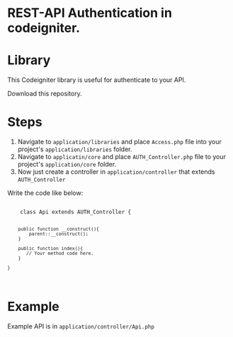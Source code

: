 # REST-API Authentication in codeigniter.
# Library

This Codeigniter library is useful for authenticate to your API.

Download this repository.

# Steps

1. Navigate to <code>application/libraries</code> and place <code>Access.php</code> file into your project's <code>application/libraries</code> folder. 
2. Navigate to <code>applicatin/core</code> and place <code>AUTH_Controller.php</code> file to your project's <code>application/core</code> folder.
3. Now just create a controller in <code>application/controller</code> that extends <code>AUTH_Controller</code>

Write the code like below:
<br/>

<code>
    class Api extends AUTH_Controller {
        
        public function __construct(){
            parent::__construct();
        }

        public function index(){
           // Your method code here.
        }
        
    }
</code>

# Example
Example API is in <code>application/controller/Api.php</code>